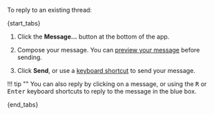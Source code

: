 To reply to an existing thread:

{start_tabs}

1. Click the **Message...** button at the bottom of the app.

1. Compose your message. You
   can [preview your message](/help/preview-your-message-before-sending) before
   sending.

1. Click **Send**, or use a [keyboard
   shortcut](/help/mastering-the-compose-box#toggle-between-ctrl-enter-and-enter-to-send-a-message)
   to send your message.


!!! tip ""
    You can also reply by clicking on a message, or using the <kbd>R</kbd> or
    <kbd>Enter</kbd> keyboard shortcuts to reply to the message in the blue box.

{end_tabs}
